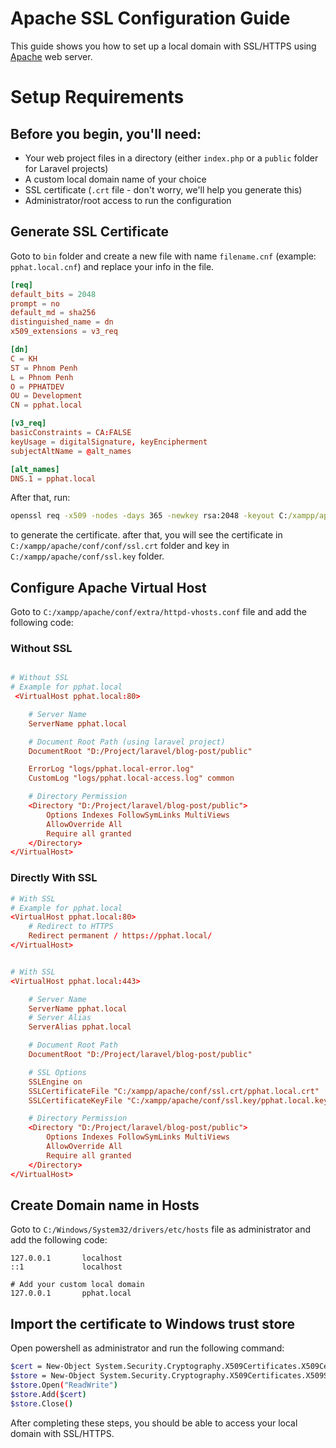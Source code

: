 # Apache SSL Configuration Guide
This guide shows you how to set up a local domain with SSL/HTTPS using [Apache](https://httpd.apache.org/) web server.

# Setup Requirements
## Before you begin, you'll need:
- Your web project files in a directory (either `index.php` or a `public` folder for Laravel projects)
- A custom local domain name of your choice
- SSL certificate (`.crt` file - don't worry, we'll help you generate this)
- Administrator/root access to run the configuration

## Generate SSL Certificate

Goto to `bin` folder and create a new file with name `filename.cnf` (example: `pphat.local.cnf`) and replace your info in the file.

```conf
[req]
default_bits = 2048
prompt = no
default_md = sha256
distinguished_name = dn
x509_extensions = v3_req

[dn]
C = KH
ST = Phnom Penh
L = Phnom Penh
O = PPHATDEV
OU = Development
CN = pphat.local

[v3_req]
basicConstraints = CA:FALSE
keyUsage = digitalSignature, keyEncipherment
subjectAltName = @alt_names

[alt_names]
DNS.1 = pphat.local
```
After that, run:

```cmd
openssl req -x509 -nodes -days 365 -newkey rsa:2048 -keyout C:/xampp/apache/conf/ssl.key/pphat.local.key -out C:/xampp/apache/conf/ssl.crt/pphat.local.crt -config pphat.local.cnf
```
to generate the certificate. after that, you will see the certificate in `C:/xampp/apache/conf/conf/ssl.crt` folder and key in `C:/xampp/apache/conf/ssl.key` folder.


## Configure Apache Virtual Host

Goto to `C:/xampp/apache/conf/extra/httpd-vhosts.conf` file and add the following code:

### Without SSL

```conf

# Without SSL
# Example for pphat.local
 <VirtualHost pphat.local:80>

    # Server Name
    ServerName pphat.local

    # Document Root Path (using laravel project)
    DocumentRoot "D:/Project/laravel/blog-post/public"

    ErrorLog "logs/pphat.local-error.log"
    CustomLog "logs/pphat.local-access.log" common

    # Directory Permission
    <Directory "D:/Project/laravel/blog-post/public">
        Options Indexes FollowSymLinks MultiViews
        AllowOverride All
        Require all granted
    </Directory>
</VirtualHost>

```

### Directly With SSL

```conf
# With SSL
# Example for pphat.local
<VirtualHost pphat.local:80>
    # Redirect to HTTPS
    Redirect permanent / https://pphat.local/
</VirtualHost>


# With SSL
<VirtualHost pphat.local:443>

    # Server Name
    ServerName pphat.local
    # Server Alias
    ServerAlias pphat.local

    # Document Root Path
    DocumentRoot "D:/Project/laravel/blog-post/public"

    # SSL Options
    SSLEngine on
    SSLCertificateFile "C:/xampp/apache/conf/ssl.crt/pphat.local.crt"
    SSLCertificateKeyFile "C:/xampp/apache/conf/ssl.key/pphat.local.key"

    # Directory Permission
    <Directory "D:/Project/laravel/blog-post/public">
        Options Indexes FollowSymLinks MultiViews
        AllowOverride All
        Require all granted
    </Directory>
</VirtualHost>

```

## Create Domain name in Hosts

Goto to `C:/Windows/System32/drivers/etc/hosts` file as administrator and add the following code:

```
127.0.0.1       localhost
::1             localhost

# Add your custom local domain
127.0.0.1       pphat.local
```
## Import the certificate to Windows trust store
Open powershell as administrator and run the following command:

```sh
$cert = New-Object System.Security.Cryptography.X509Certificates.X509Certificate2("C:\xampp\apache\conf\ssl.crt\pphat.local.crt")
$store = New-Object System.Security.Cryptography.X509Certificates.X509Store("Root","LocalMachine")
$store.Open("ReadWrite")
$store.Add($cert)
$store.Close()
```
After completing these steps, you should be able to access your local domain with SSL/HTTPS.
